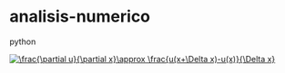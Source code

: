 # analisis-numerico
python

<a href="https://www.codecogs.com/eqnedit.php?latex=\frac{\partial&space;u}{\partial&space;x}\approx&space;\frac{u(x&plus;\Delta&space;x)-u(x)}{\Delta&space;x}" target="_blank"><img src="https://latex.codecogs.com/gif.latex?\frac{\partial&space;u}{\partial&space;x}\approx&space;\frac{u(x&plus;\Delta&space;x)-u(x)}{\Delta&space;x}" title="\frac{\partial u}{\partial x}\approx \frac{u(x+\Delta x)-u(x)}{\Delta x}" /></a>
